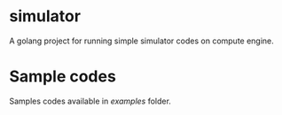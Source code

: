 simulator
=========

A golang project for running simple simulator codes on compute engine.


Sample codes
===========

Samples codes available in *examples* folder. 
